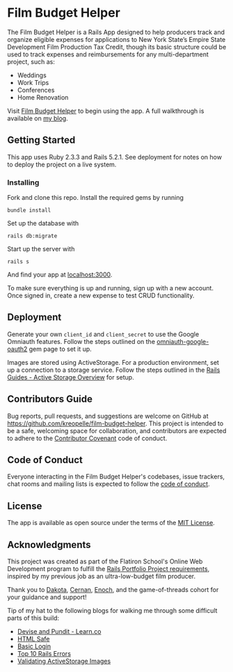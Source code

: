 # Film Budget Helper

The Film Budget Helper is a Rails App designed to help producers track and organize eligible expenses for applications to New York State’s Empire State Development Film Production Tax Credit, though its basic structure could be used to track expenses and reimbursements for any multi-department project, such as:

* Weddings
* Work Trips
* Conferences
* Home Renovation

Visit [Film Budget Helper](#) to begin using the app. A full walkthrough is available on [my blog](#).

## Getting Started

This app uses Ruby 2.3.3 and Rails 5.2.1. See deployment for notes on how to deploy the project on a live system.

### Installing

Fork and clone this repo. Install the required gems by running

```
bundle install
```

Set up the database with

```
rails db:migrate
```

Start up the server with

```
rails s
```

And find your app at [localhost:3000](http://localhost:3000).

To make sure everything is up and running, sign up with a new account. Once signed in, create a new expense to test CRUD functionality.

## Deployment

Generate your own `client_id` and `client_secret` to use the Google Omniauth features. Follow the steps outlined on the [omniauth-google-oauth2](https://github.com/zquestz/omniauth-google-oauth2) gem page to set it up.

Images are stored using ActiveStorage. For a production environment, set up a connection to a storage service. Follow the steps outlined in the [Rails Guides - Active Storage Overview](https://edgeguides.rubyonrails.org/active_storage_overview.html) for setup.

## Contributors Guide

Bug reports, pull requests, and suggestions are welcome on GitHub at https://github.com/kreopelle/film-budget-helper. This project is intended to be a safe, welcoming space for collaboration, and contributors are expected to adhere to the [Contributor Covenant](http://contributor-covenant.org) code of conduct.

## Code of Conduct

Everyone interacting in the Film Budget Helper's codebases, issue trackers, chat rooms and mailing lists is expected to follow the [code of conduct](https://github.com/kreopelle/film-budget-helper/blob/master/CODE_OF_CONDUCT.md).

## License

The app is available as open source under the terms of the [MIT License](https://github.com/kreopelle/film-budget-helper/blob/master/LICENSE.md).

## Acknowledgments

This project was created as part of the Flatiron School's Online Web Development program to fulfill the [Rails Portfolio Project requirements](https://github.com/learn-co-students/rails-assessment-v-000), inspired by my previous job as an ultra-low-budget film producer.

Thank you to [Dakota](https://github.com/DakotaLMartinez), [Cernan](https://github.com/cernanb), [Enoch](https://github.com/Enoch2k2), and the game-of-threads cohort for your guidance and support!

Tip of my hat to the following blogs for walking me through some difficult parts of this build:
* [Devise and Pundit - Learn.co](https://learn.co/lessons/devise_pundit_readme)
* [HTML Safe](https://gist.github.com/joekur/73779c40c481a2f8a44f)
* [Basic Login](https://www.railstutorial.org/book/basic_login)
* [Top 10 Rails Errors](https://rollbar.com/blog/top-10-ruby-on-rails-errors/)
* [Validating ActiveStorage Images](https://www.youtube.com/watch?v=qP7kFDimygc)
